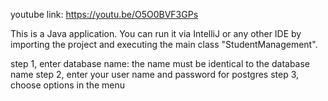 youtube link: https://youtu.be/O5O0BVF3GPs

This is a Java application. You can run it via IntelliJ or any other IDE by importing the project and executing the main class "StudentManagement".

step 1, enter database name: the name must be identical to the database name
step 2, enter your user name and password for postgres
step 3, choose options in the menu
